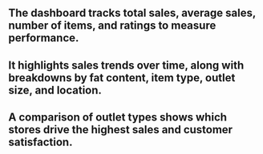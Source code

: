 ## The dashboard tracks total sales, average sales, number of items, and ratings to measure performance.
## It highlights sales trends over time, along with breakdowns by fat content, item type, outlet size, and location.
## A comparison of outlet types shows which stores drive the highest sales and customer satisfaction.
